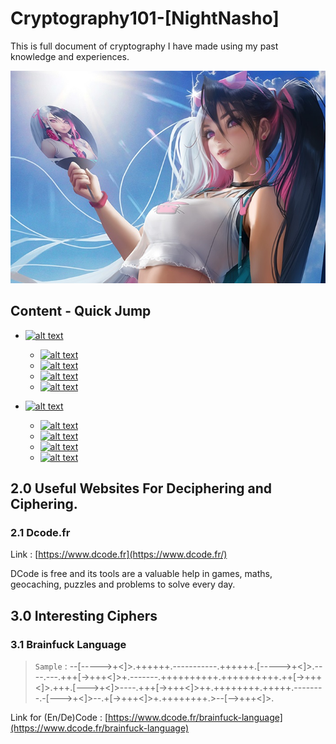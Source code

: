 # Cryptography101-[NightNasho]
This is full document of cryptography I have made using my past knowledge and experiences.

![alt text](https://github.com/NashoNightmare/Cryptography101--NightNasho-/blob/master/YW7lEF.jpg)

## Content - Quick Jump

- [![alt text](https://img.shields.io/badge/2.0-Useful%20Websites-orange)](https://github.com/NashoNightmare/Cryptography101--NightNasho-#20-useful-websites-for-deciphering-and-ciphering) 
	- [![alt text](https://img.shields.io/badge/2.1-Dcode.fr-yellow)](https://github.com/NashoNightmare/Cryptography101--NightNasho-#21-dcodefr) 
	- [![alt text](https://img.shields.io/badge/2.1-Dcode.fr-yellow)]() 
	- [![alt text](https://img.shields.io/badge/2.1-Dcode.fr-yellow)]() 
	- [![alt text](https://img.shields.io/badge/2.1-Dcode.fr-yellow)]() 

- [![alt text](https://img.shields.io/badge/3.0-Interesting%20Ciphers-orange)](https://github.com/NashoNightmare/Cryptography101--NightNasho-#30-interesting-ciphers) 
	- [![alt text](https://img.shields.io/badge/3.1-Brainfuck%20Language-yellow)](https://github.com/NashoNightmare/Cryptography101--NightNasho-#31-brainfuck-language) 
	- [![alt text](https://img.shields.io/badge/3.1-Brainfuck%20Language-yellow)]() 
	- [![alt text](https://img.shields.io/badge/3.1-Brainfuck%20Language-yellow)]() 
	- [![alt text](https://img.shields.io/badge/3.1-Brainfuck%20Language-yellow)]() 

## 2.0 Useful Websites For Deciphering and Ciphering.

### 2.1 Dcode.fr  
Link : [https://www.dcode.fr](https://www.dcode.fr/)

DCode is free and its tools are a valuable help in games, maths, geocaching, puzzles and problems to solve every day.

## 3.0 Interesting Ciphers

### 3.1 Brainfuck Language
> `Sample` : --[----->+<]>.++++++.-----------.++++++.[----->+<]>.----.---.+++[->+++<]>+.-------.++++++++++.++++++++++.++[->+++<]>.+++.[--->+<]>----.+++[->+++<]>++.++++++++.+++++.--------.-[--->+<]>--.+[->+++<]>+.++++++++.>--[-->+++<]>.

Link for (En/De)Code : [https://www.dcode.fr/brainfuck-language](https://www.dcode.fr/brainfuck-language)

